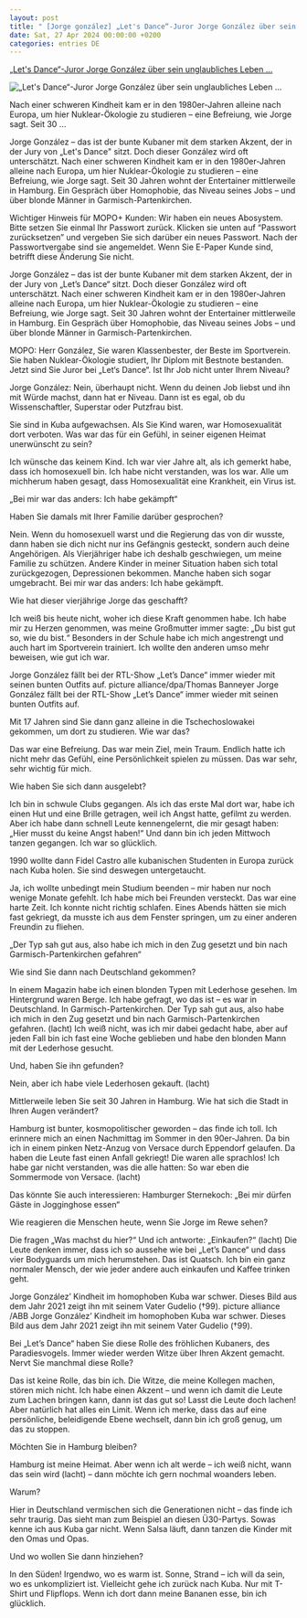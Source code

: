 ```yaml
---
layout: post
title: " [Jorge gonzález] „Let's Dance“-Juror Jorge González über sein unglaubliches Leben ..."
date: Sat, 27 Apr 2024 00:00:00 +0200
categories: entries DE
---
```

[„Let's Dance“-Juror Jorge González über sein unglaubliches Leben ...](https://www.mopo.de/hamburg/lets-dance-juror-jorge-gonzalez-ich-habe-gekaempft/)

![„Let's Dance“-Juror Jorge González über sein unglaubliches Leben ...](https://cdn.mopo.de/uploads/sites/4/2024/04/qua1081-scaled.jpg?resize=1024%2C600&crop_strategy=smart)

Nach einer schweren Kindheit kam er in den 1980er-Jahren alleine nach Europa, um hier Nuklear-Ökologie zu studieren – eine Befreiung, wie Jorge sagt. Seit 30 ...

Jorge González – das ist der bunte Kubaner mit dem starken Akzent, der in der Jury von „Let's Dance" sitzt. Doch dieser González wird oft unterschätzt. Nach einer schweren Kindheit kam er in den 1980er-Jahren alleine nach Europa, um hier Nuklear-Ökologie zu studieren – eine Befreiung, wie Jorge sagt. Seit 30 Jahren wohnt der Entertainer mittlerweile in Hamburg. Ein Gespräch über Homophobie, das Niveau seines Jobs – und über blonde Männer in Garmisch-Partenkirchen.

Wichtiger Hinweis für MOPO+ Kunden: Wir haben ein neues Abosystem. Bitte setzen Sie einmal Ihr Passwort zurück. Klicken sie unten auf “Passwort zurücksetzen” und vergeben Sie sich darüber ein neues Passwort. Nach der Passwortvergabe sind sie angemeldet. Wenn Sie E-Paper Kunde sind, betrifft diese Änderung Sie nicht.

Jorge González – das ist der bunte Kubaner mit dem starken Akzent, der in der Jury von „Let’s Dance“ sitzt. Doch dieser González wird oft unterschätzt. Nach einer schweren Kindheit kam er in den 1980er-Jahren alleine nach Europa, um hier Nuklear-Ökologie zu studieren – eine Befreiung, wie Jorge sagt. Seit 30 Jahren wohnt der Entertainer mittlerweile in Hamburg. Ein Gespräch über Homophobie, das Niveau seines Jobs – und über blonde Männer in Garmisch-Partenkirchen.

MOPO: Herr González, Sie waren Klassenbester, der Beste im Sportverein. Sie haben Nuklear-Ökologie studiert, Ihr Diplom mit Bestnote bestanden. Jetzt sind Sie Juror bei „Let‘s Dance“. Ist Ihr Job nicht unter Ihrem Niveau?

Jorge González: Nein, überhaupt nicht. Wenn du deinen Job liebst und ihn mit Würde machst, dann hat er Niveau. Dann ist es egal, ob du Wissenschaftler, Superstar oder Putzfrau bist.

Sie sind in Kuba aufgewachsen. Als Sie Kind waren, war Homosexualität dort verboten. Was war das für ein Gefühl, in seiner eigenen Heimat unerwünscht zu sein?

Ich wünsche das keinem Kind. Ich war vier Jahre alt, als ich gemerkt habe, dass ich homosexuell bin. Ich habe nicht verstanden, was los war. Alle um michherum haben gesagt, dass Homosexualität eine Krankheit, ein Virus ist.

„Bei mir war das anders: Ich habe gekämpft“

Haben Sie damals mit Ihrer Familie darüber gesprochen?

Nein. Wenn du homosexuell warst und die Regierung das von dir wusste, dann haben sie dich nicht nur ins Gefängnis gesteckt, sondern auch deine Angehörigen. Als Vierjähriger habe ich deshalb geschwiegen, um meine Familie zu schützen. Andere Kinder in meiner Situation haben sich total zurückgezogen, Depressionen bekommen. Manche haben sich sogar umgebracht. Bei mir war das anders: Ich habe gekämpft.

Wie hat dieser vierjährige Jorge das geschafft?

Ich weiß bis heute nicht, woher ich diese Kraft genommen habe. Ich habe mir zu Herzen genommen, was meine Großmutter immer sagte: „Du bist gut so, wie du bist.“ Besonders in der Schule habe ich mich angestrengt und auch hart im Sportverein trainiert. Ich wollte den anderen umso mehr beweisen, wie gut ich war.

Jorge González fällt bei der RTL-Show „Let’s Dance“ immer wieder mit seinen bunten Outfits auf. picture alliance/dpa/Thomas Banneyer Jorge González fällt bei der RTL-Show „Let’s Dance“ immer wieder mit seinen bunten Outfits auf.

Mit 17 Jahren sind Sie dann ganz alleine in die Tschechoslowakei gekommen, um dort zu studieren. Wie war das?

Das war eine Befreiung. Das war mein Ziel, mein Traum. Endlich hatte ich nicht mehr das Gefühl, eine Persönlichkeit spielen zu müssen. Das war sehr, sehr wichtig für mich.

Wie haben Sie sich dann ausgelebt?

Ich bin in schwule Clubs gegangen. Als ich das erste Mal dort war, habe ich einen Hut und eine Brille getragen, weil ich Angst hatte, gefilmt zu werden. Aber ich habe dann schnell Leute kennengelernt, die mir gesagt haben: „Hier musst du keine Angst haben!“ Und dann bin ich jeden Mittwoch tanzen gegangen. Ich war so glücklich.

1990 wollte dann Fidel Castro alle kubanischen Studenten in Europa zurück nach Kuba holen. Sie sind deswegen untergetaucht.

Ja, ich wollte unbedingt mein Studium beenden – mir haben nur noch wenige Monate gefehlt. Ich habe mich bei Freunden versteckt. Das war eine harte Zeit. Ich konnte nicht richtig schlafen. Eines Abends hätten sie mich fast gekriegt, da musste ich aus dem Fenster springen, um zu einer anderen Freundin zu fliehen.

„Der Typ sah gut aus, also habe ich mich in den Zug gesetzt und bin nach Garmisch-Partenkirchen gefahren“

Wie sind Sie dann nach Deutschland gekommen?

In einem Magazin habe ich einen blonden Typen mit Lederhose gesehen. Im Hintergrund waren Berge. Ich habe gefragt, wo das ist – es war in Deutschland. In Garmisch-Partenkirchen. Der Typ sah gut aus, also habe ich mich in den Zug gesetzt und bin nach Garmisch-Partenkirchen gefahren. (lacht) Ich weiß nicht, was ich mir dabei gedacht habe, aber auf jeden Fall bin ich fast eine Woche geblieben und habe den blonden Mann mit der Lederhose gesucht.

Und, haben Sie ihn gefunden?

Nein, aber ich habe viele Lederhosen gekauft. (lacht)

Mittlerweile leben Sie seit 30 Jahren in Hamburg. Wie hat sich die Stadt in Ihren Augen verändert?

Hamburg ist bunter, kosmopolitischer geworden – das finde ich toll. Ich erinnere mich an einen Nachmittag im Sommer in den 90er-Jahren. Da bin ich in einem pinken Netz-Anzug von Versace durch Eppendorf gelaufen. Da haben die Leute fast einen Anfall gekriegt! Die waren alle sprachlos! Ich habe gar nicht verstanden, was die alle hatten: So war eben die Sommermode von Versace. (lacht)

Das könnte Sie auch interessieren: Hamburger Sternekoch: „Bei mir dürfen Gäste in Jogginghose essen“

Wie reagieren die Menschen heute, wenn Sie Jorge im Rewe sehen?

Die fragen „Was machst du hier?“ Und ich antworte: „Einkaufen?“ (lacht) Die Leute denken immer, dass ich so aussehe wie bei „Let’s Dance“ und dass vier Bodyguards um mich herumstehen. Das ist Quatsch. Ich bin ein ganz normaler Mensch, der wie jeder andere auch einkaufen und Kaffee trinken geht.

Jorge González’ Kindheit im homophoben Kuba war schwer. Dieses Bild aus dem Jahr 2021 zeigt ihn mit seinem Vater Gudelio (†99). picture alliance /ABB Jorge González’ Kindheit im homophoben Kuba war schwer. Dieses Bild aus dem Jahr 2021 zeigt ihn mit seinem Vater Gudelio (†99).

Bei „Let’s Dance“ haben Sie diese Rolle des fröhlichen Kubaners, des Paradiesvogels. Immer wieder werden Witze über Ihren Akzent gemacht. Nervt Sie manchmal diese Rolle?

Das ist keine Rolle, das bin ich. Die Witze, die meine Kollegen machen, stören mich nicht. Ich habe einen Akzent – und wenn ich damit die Leute zum Lachen bringen kann, dann ist das gut so! Lasst die Leute doch lachen! Aber natürlich hat alles ein Limit. Wenn ich merke, dass das auf eine persönliche, beleidigende Ebene wechselt, dann bin ich groß genug, um das zu stoppen.

Möchten Sie in Hamburg bleiben?

Hamburg ist meine Heimat. Aber wenn ich alt werde – ich weiß nicht, wann das sein wird (lacht) – dann möchte ich gern nochmal woanders leben.

Warum?

Hier in Deutschland vermischen sich die Generationen nicht – das finde ich sehr traurig. Das sieht man zum Beispiel an diesen Ü30-Partys. Sowas kenne ich aus Kuba gar nicht. Wenn Salsa läuft, dann tanzen die Kinder mit den Omas und Opas.

Und wo wollen Sie dann hinziehen?

In den Süden! Irgendwo, wo es warm ist. Sonne, Strand – ich will da sein, wo es unkompliziert ist. Vielleicht gehe ich zurück nach Kuba. Nur mit T-Shirt und Flipflops. Wenn ich dort dann meine Bananen esse, bin ich glücklich.

